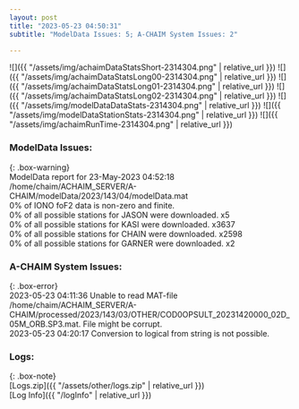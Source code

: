 ```yaml
---
layout: post
title: "2023-05-23 04:50:31"
subtitle: "ModelData Issues: 5; A-CHAIM System Issues: 2"

---
```


![]({{ "/assets/img/achaimDataStatsShort-2314304.png" | relative_url }})
![]({{ "/assets/img/achaimDataStatsLong00-2314304.png" | relative_url }})
![]({{ "/assets/img/achaimDataStatsLong01-2314304.png" | relative_url }})
![]({{ "/assets/img/achaimDataStatsLong02-2314304.png" | relative_url }})
![]({{ "/assets/img/modelDataDataStats-2314304.png" | relative_url }})
![]({{ "/assets/img/modelDataStationStats-2314304.png" | relative_url }})
![]({{ "/assets/img/achaimRunTime-2314304.png" | relative_url }})


### ModelData Issues:  
  
{: .box-warning}  
 ModelData report for 23-May-2023 04:52:18   
 /home/chaim/ACHAIM_SERVER/A-CHAIM/modelData/2023/143/04/modelData.mat   
 0% of IONO foF2 data is non-zero and finite.   
 0% of all possible stations for JASON were downloaded. x5   
 0% of all possible stations for KASI were downloaded. x3637   
 0% of all possible stations for CHAIN were downloaded. x2598   
 0% of all possible stations for GARNER were downloaded. x2   
  
### A-CHAIM System Issues:  
  
{: .box-error}  
2023-05-23 04:11:36 Unable to read MAT-file /home/chaim/ACHAIM_SERVER/A-CHAIM/processed/2023/143/03/OTHER/COD0OPSULT_20231420000_02D_05M_ORB.SP3.mat. File might be corrupt.  
2023-05-23 04:20:17 Conversion to logical from string is not possible.  

### Logs:  
  
{: .box-note}  
[Logs.zip]({{ "/assets/other/logs.zip" | relative_url }})  
[Log Info]({{ "/logInfo" | relative_url }})  
